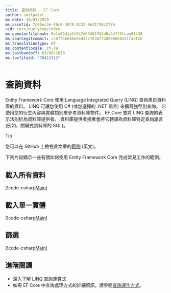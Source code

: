 ```yaml
---
title: 查詢資料 - EF Core
author: smitpatel
ms.date: 10/03/2019
ms.assetid: 7c65ec3e-46c8-48f8-8232-9e31f96c277b
uid: core/querying/index
ms.openlocfilehash: 0e1e50d1a3f647d65301552d0a447f9fcae81438
ms.sourcegitcommit: cc0ff36e46e9ed3527638f7208000e8521faef2e
ms.translationtype: HT
ms.contentlocale: zh-TW
ms.lasthandoff: 03/06/2020
ms.locfileid: "78413113"
---
```

# <a name="querying-data"></a>查詢資料

Entity Framework Core 使用 Language Integrated Query (LINQ) 查詢來自資料庫的資料。 LINQ 可讓您使用 C# (或您選擇的 .NET 語言) 來撰寫強型別查詢。 它使用您的衍生內容與實體類別來參考資料庫物件。 EF Core 會將 LINQ 查詢的表示法剖析為資料庫提供者。 資料庫提供者接著會將它轉譯為資料庫特定查詢語言 (例如，關聯式資料庫的 SQL)。

> [!TIP]
> 您可以在 GitHub 上檢視此文章的[範例](https://github.com/dotnet/EntityFramework.Docs/tree/master/samples/core/Querying) \(英文\)。

下列片段顯示一些有關如何使用 Entity Framework Core 完成常見工作的範例。

## <a name="loading-all-data"></a>載入所有資料

[!code-csharp[Main](../../../samples/core/Querying/Basics/Sample.cs#LoadingAllData)]

## <a name="loading-a-single-entity"></a>載入單一實體

[!code-csharp[Main](../../../samples/core/Querying/Basics/Sample.cs#LoadingSingleEntity)]

## <a name="filtering"></a>篩選

[!code-csharp[Main](../../../samples/core/Querying/Basics/Sample.cs#Filtering)]

## <a name="further-readings"></a>進階閱讀

- 深入了解 [LINQ 查詢運算式](/dotnet/csharp/programming-guide/concepts/linq/basic-linq-query-operations)
- 如需 EF Core 中查詢處理方式的詳細資訊，請參閱[查詢運作方式](xref:core/querying/how-query-works)。
